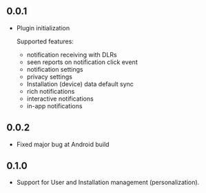 ## 0.0.1

* Plugin initialization
  
  Supported features:
    - notification receiving with DLRs
    - seen reports on notification click event
    - notification settings
    - privacy settings
    - Installation (device) data default sync
    - rich notifications
    - interactive notifications
    - in-app notifications

## 0.0.2

* Fixed major bug at Android build

## 0.1.0

* Support for User and Installation management (personalization).
